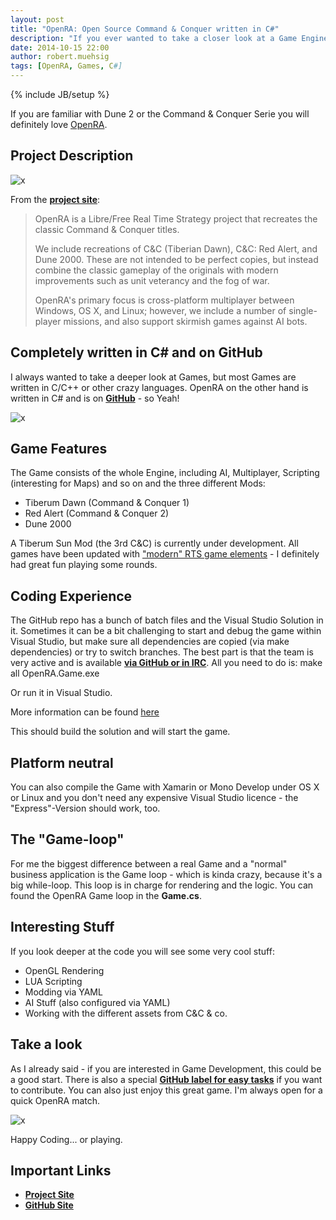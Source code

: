 ```yaml
---
layout: post
title: "OpenRA: Open Source Command & Conquer written in C#"
description: "If you ever wanted to take a closer look at a Game Engine OpenRA is a pretty awesome example and brings back old memories."
date: 2014-10-15 22:00
author: robert.muehsig
tags: [OpenRA, Games, C#]
---
```

{% include JB/setup %}

If you are familiar with Dune 2 or the Command & Conquer Serie you will definitely love [OpenRA](http://www.openra.net/). 

## Project Description

![x]({{BASE_PATH}}/assets/md-images/2014-10-15/startscreen.png "OpenRA Startscreen")

From the [__project site__](http://www.openra.net/):

> OpenRA is a Libre/Free Real Time Strategy project that recreates the classic Command & Conquer titles.
>
> We include recreations of C&C (Tiberian Dawn), C&C: Red Alert, and Dune 2000. These are not intended to be perfect copies, but instead combine the classic gameplay of the originals with modern improvements such as unit veterancy and the fog of war.
> 
> OpenRA's primary focus is cross-platform multiplayer between Windows, OS X, and Linux; however, we include a number of single-player missions, and also support skirmish games against AI bots.

## Completely written in C# and on GitHub
I always wanted to take a deeper look at Games, but most Games are written in C/C++ or other crazy languages. OpenRA on the other hand is written in C# and is on [__GitHub__](https://github.com/OpenRA/OpenRA/) - so Yeah! 

![x]({{BASE_PATH}}/assets/md-images/2014-10-15/vs.png "Visual Studio Solution of OpenRA")

## Game Features
The Game consists of the whole Engine, including AI, Multiplayer, Scripting (interesting for Maps) and so on and the three different Mods:

* Tiberum Dawn (Command & Conquer 1)
* Red Alert (Command & Conquer 2)
* Dune 2000

A Tiberum Sun Mod (the 3rd C&C) is currently under development. All games have been updated with ["modern" RTS game elements](https://github.com/OpenRA/OpenRA/wiki/FAQ#this-is-not-true-to-the-original) - I definitely had great fun playing some rounds.

## Coding Experience
The GitHub repo has a bunch of batch files and the Visual Studio Solution in it. Sometimes it can be a bit challenging to start and debug the game within Visual Studio, but make sure all dependencies are copied (via make dependencies) or try to switch branches. The best part is that the team is very active and is available [__via GitHub or in IRC__](http://www.openra.net/community/). 
All you need to do is:
	make all
	OpenRA.Game.exe
	
Or run it in Visual Studio.
	
More information can be found [here](https://github.com/OpenRA/OpenRA/wiki/Compiling)

This should build the solution and will start the game.

## Platform neutral
You can also compile the Game with Xamarin or Mono Develop under OS X or Linux and you don't need any expensive Visual Studio licence - the "Express"-Version should work, too.

## The "Game-loop"
For me the biggest difference between a real Game and a "normal" business application is the Game loop - which is kinda crazy, because it's a big while-loop. This loop is in charge for rendering and the logic. You can found the OpenRA Game loop in the __Game.cs__.

## Interesting Stuff
If you look deeper at the code you will see some very cool stuff:

* OpenGL Rendering
* LUA Scripting
* Modding via YAML
* AI Stuff (also configured via YAML)
* Working with the different assets from C&C & co.

## Take a look
As I already said - if you are interested in Game Development, this could be a good start. There is also a special [__GitHub label for easy tasks__](https://github.com/OpenRA/OpenRA/labels/Easy) if you want to contribute. You can also just enjoy this great game. I'm always open for a quick OpenRA match. 

![x]({{BASE_PATH}}/assets/md-images/2014-10-15/game.png "Tiberum Dawn")

Happy Coding... or playing.

## Important Links

* [__Project Site__](http://openra.net)
* [__GitHub Site__](https://github.com/OpenRA/OpenRA)

